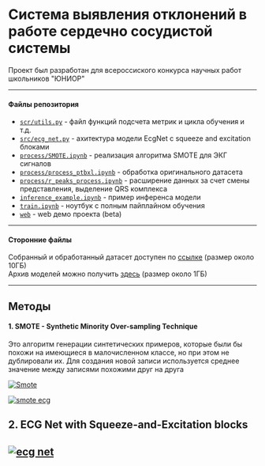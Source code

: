 # Система выявления отклонений в работе сердечно сосудистой системы

<p>Проект был разработан для всероссиского конкурса научных работ школьников "ЮНИОР"</p>

---

#### Файлы репозитория

* [```scr/utils.py```](https://github.com/notdiff/detecting_cardiovascular_diseases/blob/affda0c023356fe89cb821b88f65bcd060583893/src/utils.py "перейти в файл") - файл функций подсчета метрик и цикла обучения и т.д.
* [```src/ecg_net.py```](https://github.com/notdiff/detecting_cardiovascular_diseases/blob/d17a19be4365baef4e2a907001a305b1003bd5a0/src/ecg_net.py "перейти в файл") - ахитектура модели EcgNet с squeeze and excitation блоками
* [```process/SMOTE.ipynb```](https://github.com/notdiff/detecting_cardiovascular_diseases/blob/d17a19be4365baef4e2a907001a305b1003bd5a0/process/SMOTE.ipynb "перейти в файл") - реализация алгоритма SMOTE для ЭКГ сигналов
* [```process/process_ptbxl.ipynb```](https://github.com/notdiff/detecting_cardiovascular_diseases/blob/d17a19be4365baef4e2a907001a305b1003bd5a0/process/process_ptbxl.ipynb "перейти в файл") - обработка оригинального датасета
* [```process/r_peaks_process.ipynb```](https://github.com/notdiff/detecting_cardiovascular_diseases/blob/d17a19be4365baef4e2a907001a305b1003bd5a0/process/r_peaks_process.ipynb "перейти в файл") - расширение данных за счет смены представления, выделение QRS комплекса
* [```inference_example.ipynb```](https://github.com/notdiff/detecting_cardiovascular_diseases/blob/d17a19be4365baef4e2a907001a305b1003bd5a0/inference_example.ipynb "перейти в файл") - пример инференса модели
* [```train.ipynb```](https://github.com/notdiff/detecting_cardiovascular_diseases/blob/d17a19be4365baef4e2a907001a305b1003bd5a0/train.ipynb "перейти в файл") - ноутбук с полным пайплайном обучения
* [```web```](https://github.com/notdiff/detecting_cardiovascular_diseases/tree/8bc9c58fab05614232012dbb04ee1cc36f547fa3/web "перейти в папку") - web демо проекта (beta)

---

#### Сторонние файлы

Собранный и обработанный датасет доступен по <a href="https://drive.google.com/file/d/1Rt0I7Svrx77tFMCsNubEQ-cDY8hD-iCk/view?usp=drive_linkk">ссылке<a/> (размер около 10ГБ)  <br/>
Архив моделей можно получить <a href="http://site.m1r0.webtm.ru:8080/s/ex6dKfgaEqLRJpg/download/models.zip">здесь<a/> (размер около 1ГБ)

---
## Методы
#### 1. SMOTE - Synthetic Minority Over-sampling Technique
Это алгоритм генерации синтетических примеров, которые были бы похожи на имеющиеся в малочисленном классе, но при этом не дублировали их. Для создания новой записи используется среднее значение между записями похожими друг на друга

[![Smote](https://dataknowsall.com/hs-fs/hubfs/imbalanced.png?width=800&height=350&name=imbalanced.png)](https://dataknowsall.com/hs-fs/hubfs/imbalanced.png?width=800&height=350&name=imbalanced.png)

[![smote ecg](https://i.ibb.co/72ZsqfT/image.png)](https://i.ibb.co/72ZsqfT/image.png)

## 2. ECG Net with Squeeze-and-Excitation blocks
[![ecg net](https://i.ibb.co/dD3v41F/ecg.png "ecg net")](https://i.ibb.co/dD3v41F/ecg.png "ecg net")
---
